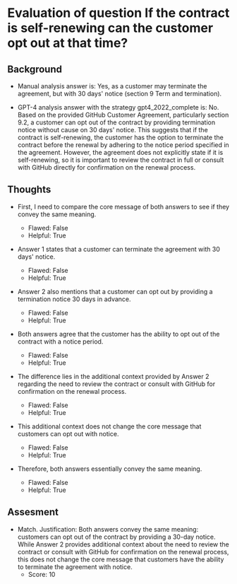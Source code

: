 # Evaluation of question If the contract is self-renewing can the customer opt out at that time?
## Background
- Manual analysis answer is: Yes, as a customer may terminate the agreement, but with 30 days' notice (section 9 Term and termination).

- GPT-4 analysis answer with the strategy gpt4_2022_complete is: No. Based on the provided GitHub Customer Agreement, particularly section 9.2, a customer can opt out of the contract by providing termination notice without cause on 30 days' notice. This suggests that if the contract is self-renewing, the customer has the option to terminate the contract before the renewal by adhering to the notice period specified in the agreement. However, the agreement does not explicitly state if it is self-renewing, so it is important to review the contract in full or consult with GitHub directly for confirmation on the renewal process.
## Thoughts
- First, I need to compare the core message of both answers to see if they convey the same meaning.
  - Flawed: False
  - Helpful: True

- Answer 1 states that a customer can terminate the agreement with 30 days' notice.
  - Flawed: False
  - Helpful: True

- Answer 2 also mentions that a customer can opt out by providing a termination notice 30 days in advance.
  - Flawed: False
  - Helpful: True

- Both answers agree that the customer has the ability to opt out of the contract with a notice period.
  - Flawed: False
  - Helpful: True

- The difference lies in the additional context provided by Answer 2 regarding the need to review the contract or consult with GitHub for confirmation on the renewal process.
  - Flawed: False
  - Helpful: True

- This additional context does not change the core message that customers can opt out with notice.
  - Flawed: False
  - Helpful: True

- Therefore, both answers essentially convey the same meaning.
  - Flawed: False
  - Helpful: True

## Assesment
- Match. Justification: Both answers convey the same meaning: customers can opt out of the contract by providing a 30-day notice. While Answer 2 provides additional context about the need to review the contract or consult with GitHub for confirmation on the renewal process, this does not change the core message that customers have the ability to terminate the agreement with notice.
  - Score: 10

